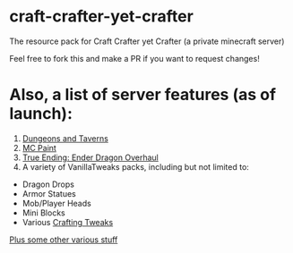 # craft-crafter-yet-crafter
The resource pack for Craft Crafter yet Crafter (a private minecraft server)

Feel free to fork this and make a PR if you want to request changes!

# Also, a list of server features (as of launch):

1. [Dungeons and Taverns](https://modrinth.com/datapack/dungeons-and-taverns)
2. [MC Paint](https://modrinth.com/datapack/mc-paint)
3. [True Ending: Ender Dragon Overhaul](https://modrinth.com/datapack/true-ending)
4. A variety of VanillaTweaks packs, including but not limited to:
  - Dragon Drops
  - Armor Statues
  - Mob/Player Heads
  - Mini Blocks
  - Various [Crafting Tweaks](https://github.com/MrrrpMreow/craft-crafter-yet-crafter/blob/master/Crafting%20Tweaks.txt)

[Plus some other various stuff
](https://github.com/MrrrpMreow/craft-crafter-yet-crafter/blob/master/List%20of%20Stuff.png)
